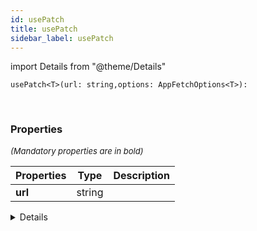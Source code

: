 ```yaml
---
id: usePatch
title: usePatch
sidebar_label: usePatch
---
```


import Details from "@theme/Details"


```tsx
usePatch<T>(url: string,options: AppFetchOptions<T>): 
```
<br/>



### Properties

<font size="2"><i>(Mandatory properties are in bold)</i></font>

| Properties | Type | Description |
| --------- | ---- | ----------- |
| **url** | string |  |


<Details summary={<summary><b>Additional properties for advanced use cases</b></summary>}><div>

| Properties | Type | Description |
| --------- | ---- | ----------- |
| options | [AppFetchOptions](/framework-api/interfaces/AppFetchOptions.md)<T\> |  |


</div></Details>